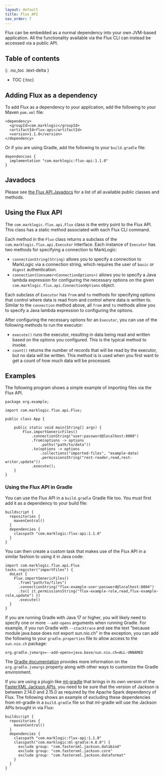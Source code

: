 ```yaml
---
layout: default
title: Flux API
nav_order: 7
---
```


Flux can be embedded as a normal dependency into your own JVM-based application. All the functionality available via 
the Flux CLI can instead be accessed via a public API. 


## Table of contents
{: .no_toc .text-delta }

- TOC
{:toc}

## Adding Flux as a dependency

To add Flux as a dependency to your application, add the following to your Maven `pom.xml` file:

```
<dependency>
  <groupId>com.marklogic</groupId>
  <artifactId>flux-api</artifactId>
  <version>1.1.0</version>
</dependency>
```

Or if you are using Gradle, add the following to your `build.gradle` file:

```
dependencies {
  implementation "com.marklogic:flux-api:1.1.0"
}
```

## Javadocs

Please see [the Flux API Javadocs](https://marklogic.github.io/flux/assets/javadoc) for a list of all
available public classes and methods.

## Using the Flux API

The `com.marklogic.flux.api.Flux` class is the entry point to the Flux API. This class has a static method associated
with each Flux CLI command. 

Each method in the `Flux` class returns a subclass of the `com.marklogic.flux.api.Executor` interface. Each instance of 
`Executor` has two methods for specifying a connection to MarkLogic:

- `connectionString(String)` allows you to specify a connection to MarkLogic via a connection string, which requires
the user of `basic` or `digest` authentication.
- `connection(Consumer<ConnectionOptions>)` allows you to specify a Java lambda expression for configuring the necessary 
options on the given `com.marklogic.flux.api.ConnectionOptions` object.

Each subclass of `Executor` has `from` and `to` methods for specifying options that control where data is read from and
control where data is written to. Similar to the `connection` method above, all `from` and `to` methods allow you to
specify a Java lambda expression to configuring the options. 

After configuring the necessary options for an `Executor`, you can use of the following methods to run the executor:

- `execute()` runs the executor, resulting in data being read and written based on the options you configured. This is
the typical method to invoke.
- `count()` returns the number of records that will be read by the executor, but no data will be written. This method is
is used when you first want to get a count of how much data will be processed.

## Examples

The following program shows a simple example of importing files via the Flux API.

```
package org.example;

import com.marklogic.flux.api.Flux;

public class App {

    public static void main(String[] args) {
        Flux.importGenericFiles()
            .connectionString("user:password@localhost:8000")
            .from(options -> options
                .paths("path/to/data"))
            .to(options -> options
                .collections("imported-files", "example-data)
                .permissionsString("rest-reader,read,rest-writer,update"))
            .execute();
    }
}
```

### Using the Flux API in Gradle

You can use the Flux API in a `build.gradle` Gradle file too. You must first add it as a dependency to your build file:

```
buildscript {
  repositories {
    mavenCentral()
  }
  dependencies {
    classpath "com.marklogic:flux-api:1.1.0"
  }
}
```

You can then create a custom task that makes use of the Flux API in a similar fashion to using it in Java code:

```
import com.marklogic.flux.api.Flux
tasks.register("importFiles") {
  doLast {
    Flux.importGenericFiles()
      .from("path/to/files")
      .connectionString("flux-example-user:password@localhost:8004")
      .to({ it.permissionsString("flux-example-role,read,flux-example-role,update") })
      .execute()
  }
}
```

If you are running Gradle with Java 17 or higher, you will likely need to specify one or more `--add-opens` arguments
when running Gradle. For example, if you run Gradle with `--stacktrace` and see the text 
"because module java.base does not export sun.nio.ch" in the exception, you can add the following to your 
`gradle.properties` file to allow access to the `sun.nio.ch` package:

    org.gradle.jvmargs=--add-opens=java.base/sun.nio.ch=ALL-UNNAMED

The [Gradle documentation](https://docs.gradle.org/current/userguide/build_environment.html)  provides more information
on the `org.gradle.jvmargs` property along with other ways to customize the Gradle environment.

If you are using a plugin like [ml-gradle](https://github.com/marklogic/ml-gradle) that brings in its own version of the
[FasterXML Jackson APIs](https://github.com/FasterXML/jackson), you need to be sure that the version of Jackson is 
between 2.14.0 and 2.15.0 as required by the Apache Spark dependency of Flux. The following shows an example of excluding
these dependencies from ml-gradle in a `build.gradle` file so that ml-gradle will use the Jackson APIs brought in via 
Flux:

```
buildscript {
  repositories {
    mavenCentral()
  }
  dependencies {
    classpath "com.marklogic:flux-api:1.1.0"
    classpath("com.marklogic:ml-gradle:4.8.0") {
      exclude group: "com.fasterxml.jackson.databind"
      exclude group: "com.fasterxml.jackson.core"
      exclude group: "com.fasterxml.jackson.dataformat"
    }
  }
}
```

